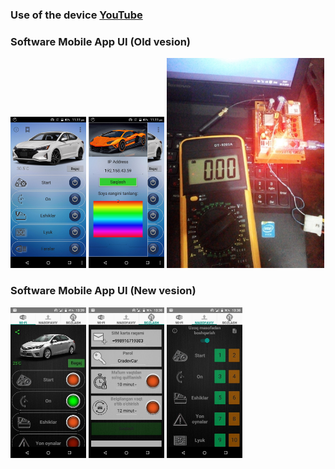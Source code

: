 ### Use of the device [YouTube](https://youtu.be/osmzogUE7W0)

### Software Mobile App UI (Old vesion)
<img src="/natijalar/1.png" width="24%"> <img src="/natijalar/2.png" width="24%">  <img src="/natijalar/3.jpg" width="50%">
 
### Software Mobile App UI (New vesion)
<img src="/natijalar/5.jpg" width="24%"> <img src="/natijalar/6.jpg" width="24%"> <img src="/natijalar/7.jpg" width="24%">

